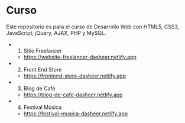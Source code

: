 # Curso

Este repositorio es para el curso de Desarrollo Web con HTML5, CSS3, JavaScript, jQuery, AJAX, PHP y MySQL.

- 1.  Sitio Freelancer
  - https://website-freelancer-dasheer.netlify.app
- 2. Front End Store
  - https://frontend-store-dasheer.netlify.app
- 3. Blog de Café
  - https://blog-de-cafe-dasheer.netlify.app
- 4. Festival Música
  - https://festival-musica-dasheer.netlify.app
